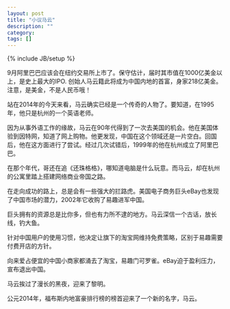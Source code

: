 ```yaml
---
layout: post
title: "小议马云"
description: ""
category: 
tags: []
---
```

{% include JB/setup %}

9月阿里巴巴应该会在纽约交易所上市了。保守估计，届时其市值在1000亿美金以上，是史上最大的IPO. 创始人马云籍此将成为中国内地的首富，身家218亿美金。注意，是美金，不是人民币哦！

站在2014年的今天来看，马云确实已经是一个传奇的人物了。要知道，在1995年，他只是杭州的一个英语老师。
<!--more-->

因为从事外语工作的缘故，马云在90年代得到了一次去美国的机会。他在美国体验到因特网，知道了网上购物。他更发现，中国在这个领域还是一片空白。回国后，他在这方面进行了尝试。经过几次试错后，1999年的他在杭州成立了阿里巴巴。

在那个年代，哥还在追《还珠格格》，哪知道电脑是什么玩意。而马云，却在杭州的公寓里踏上搭建网络商业帝国之路。

在走向成功的路上，总是会有一些强大的拦路虎。美国电子商务巨头eBay也发现了中国市场的潜力，2002年它收购了易趣进军中国。

巨头拥有的资源总是比你多，但也有力所不逮的地方。马云深信一个古话，放长线，钓大鱼。

针对中国用户的使用习惯，他决定让旗下的淘宝网维持免费策略，区别于易趣需要付费开店的方针。

向来爱占便宜的中国小商家都涌去了淘宝，易趣门可罗雀。eBay迫于盈利压力，宣布退出中国。

马云挨过了漫长的黑夜，迎来了黎明。

公元2014年，福布斯内地富豪排行榜的榜首迎来了一个新的名字，马云。
